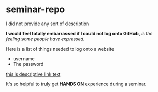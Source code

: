 # seminar-repo
I did not provide any sort of description

**I would feel totally embarrassed if I could not log onto GitHub,** *is the feeling some people have expressed.*

Here is a list of things needed to log onto a website
- username
- The password

[this is descriptive link text](day1.pdf)

It's so helpful to truly get **HANDS ON** experience during a seminar.
